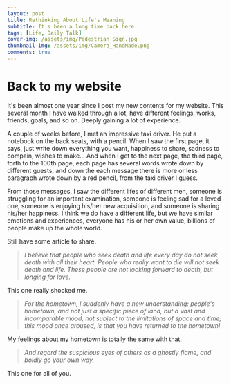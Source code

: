 ```yaml
---
layout: post
title: Rethinking About Life's Meaning
subtitle: It's been a long time back here.
tags: [Life, Daily Talk]
cover-img: /assets/img/Pedestrian_Sign.jpg
thumbnail-img: /assets/img/Camera_HandMade.png
comments: true
---
```

# Back to my website

It's been almost one year since I post my new contents for my website.
This several month I have walked through a lot, have different feelings, works, friends, goals, and so on. Deeply gaining a lot of experience.

A couple of weeks before, I met an impressive taxi driver. He put a notebook on the back seats, with a pencil. When I saw the first page, it says, just write down everything you want, happiness to share, sadness to compain, wishes to make... And when I get to the next page, the third page, forth to the 100th page, each page has several words wrote down by different guests, and down the each message there is more or less paragraph wrote down by a red pencil, from the taxi driver I guess.

From those messages, I saw the different lifes of different men, someone is struggling for an important examination, someone is feeling sad for a loved one, someone is enjoying his/her new acquisition, and someone is sharing his/her happiness. I think we do have a different life, but we have similar emotions and experiences, everyone has his or her own value, billions of people make up the whole world.

Still have some article to share.

> _I believe that people who seek death and life every day do not seek death with all their heart. People who really want to die will not seek death and life. These people are not looking forward to death, but longing for love._

This one really shocked me.

> _For the hometown, I suddenly have a new understanding: people's hometown, and not just a specific piece of land, but a vast and incomparable mood, not subject to the limitations of space and time; this mood once aroused, is that you have returned to the hometown!_

My feelings about my hometown is totally the same with that.

> _And regard the suspicious eyes of others as a ghostly flame, and boldly go your own way._

This one for all of you.

